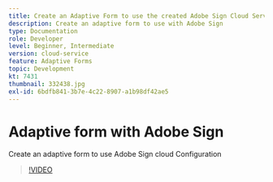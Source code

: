 ```yaml
---
title: Create an Adaptive Form to use the created Adobe Sign Cloud Services Configuration
description: Create an adaptive form to use with Adobe Sign
type: Documentation
role: Developer
level: Beginner, Intermediate
version: cloud-service
feature: Adaptive Forms
topic: Development
kt: 7431
thumbnail: 332438.jpg
exl-id: 6bdfb841-3b7e-4c22-8907-a1b98df42ae5
---
```

# Adaptive form with Adobe Sign


Create an adaptive form to use Adobe Sign cloud Configuration

>[!VIDEO](https://video.tv.adobe.com/v/332438/?quality=9&learn=on)
